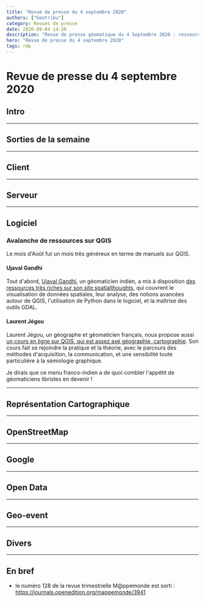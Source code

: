 ```yaml
---
title: "Revue de presse du 4 septembre 2020"
authors: ["Geotribu"]
category: Revues de presse
date: 2020-09-04 14:20
description: "Revue de presse géomatique du 4 Septembre 2020 : ressources sur QGIS, sortie du n°128 de M@ppemonde"
hero: "Revue de presse du 4 septembre 2020"
tags: rdp
---
```


# Revue de presse du 4 septembre 2020

## Intro

----

## Sorties de la semaine

----

## Client

----

## Serveur

----

## Logiciel

### Avalanche de ressources sur QGIS

Le mois d'Août fut un mois très généreux en terme de manuels sur QGIS.

#### Ujaval Gandhi
Tout d'abord, [Ujaval Gandhi](https://twitter.com/spatialthoughts), un géomaticien indien, a mis à disposition [des ressources très riches sur son site spatialthoughts](https://courses.spatialthoughts.com/), qui couvrent le visualisation de données spatiales, leur analyse, des notions avancées autour de QGIS, l'utilisation de Python dans le logiciel, et la maîtrise des outils GDAL.

#### Laurent Jégou
Laurent Jégou, un géographe et géomaticien français, nous propose aussi [un cours en ligne sur QGIS, qui est assez axé géographie, cartographie](http://www.geotests.net/cours/qgis/fr). Son cours fait se rejoindre la pratique et la théorie, avec le parcours des méthodes d'acquisition, la communication, et une sensibilité toute particulière à la sémiologie graphique.

Je dirais que ce menu franco-indien a de quoi combler l'appétit de géomaticiens libristes en devenir !

----

## Représentation Cartographique

----

## OpenStreetMap

----

## Google

----

## Open Data

----

## Geo-event

----

## Divers

----

## En bref

- le numéro 128 de la revue trimestrielle M@ppemonde est sorti : <https://journals.openedition.org/mappemonde/3941>
